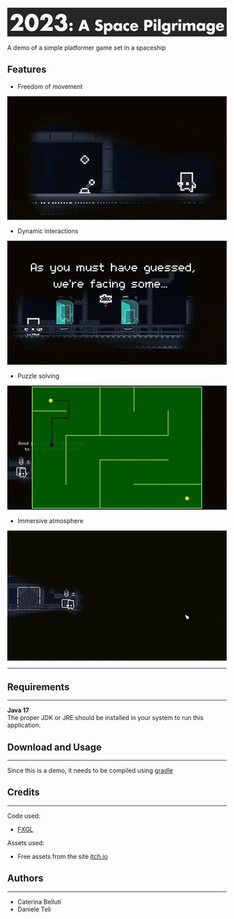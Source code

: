 
![yes](https://github.com/catebell/ProjectOOP/blob/794ae93645383c9ec38cc7ed8bf446a1443727a4/Imgs/Title.png)

A demo of a simple platformer game set in a spaceship

## Features 
- Freedom of movement

![Movement](https://github.com/catebell/ProjectOOP/blob/ed80637b378dc8cf7e2074879ea55edb22a6c032/Imgs/Levers.gif)

- Dynamic interactions

![Movement](https://github.com/catebell/ProjectOOP/blob/ed80637b378dc8cf7e2074879ea55edb22a6c032/Imgs/Dialogues.gif)

- Puzzle solving

![Movement](https://github.com/catebell/ProjectOOP/blob/ed80637b378dc8cf7e2074879ea55edb22a6c032/Imgs/Minigame.gif)

- Immersive atmosphere

![Movement](https://github.com/catebell/ProjectOOP/blob/ed80637b378dc8cf7e2074879ea55edb22a6c032/Imgs/Door.gif)

---
## Requirements
---
**Java 17**     
The proper JDK or JRE should be installed in your system to run this application.

## Download and Usage  
---
Since this is a demo, it needs to be compiled using [gradle](www.gradle.org)

## Credits
---
Code used:
- [FXGL](https://github.com/AlmasB/FXGL)
  
Assets used:
- Free assets from the site [itch.io](https://www.itch.io)

## Authors
---
* Caterina Belluti
* Daniele Teli



